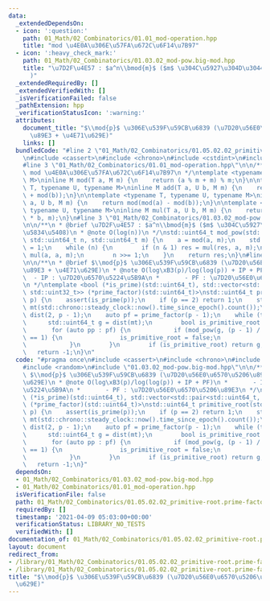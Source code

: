 ```yaml
---
data:
  _extendedDependsOn:
  - icon: ':question:'
    path: 01_Math/02_Combinatorics/01.01_mod-operation.hpp
    title: "mod \u4E0A\u306E\u57FA\u672C\u6F14\u7B97"
  - icon: ':heavy_check_mark:'
    path: 01_Math/02_Combinatorics/01.03.02_mod-pow.big-mod.hpp
    title: "\u7D2F\u4E57 : $a^n\\bmod{m}$ ($m$ \u304C\u5927\u304D\u3044\u5834\u5408\
      )"
  _extendedRequiredBy: []
  _extendedVerifiedWith: []
  _isVerificationFailed: false
  _pathExtension: hpp
  _verificationStatusIcon: ':warning:'
  attributes:
    document_title: "$\\mod{p}$ \u306E\u539F\u59CB\u6839 (\u7D20\u56E0\u6570\u5206\
      \u89E3 + \u4E71\u629E)"
    links: []
  bundledCode: "#line 2 \"01_Math/02_Combinatorics/01.05.02.02_primitive-root.prime-factor+randomized.hpp\"\
    \n#include <cassert>\n#include <chrono>\n#include <cstdint>\n#include <random>\n\
    #line 3 \"01_Math/02_Combinatorics/01.01_mod-operation.hpp\"\n\n/**\n * @brief\
    \ mod \u4E0A\u306E\u57FA\u672C\u6F14\u7B97\n */\ntemplate <typename T, typename\
    \ M>\ninline M mod(T a, M m) {\n    return (a % m + m) % m;\n}\n\ntemplate <typename\
    \ T, typename U, typename M>\ninline M add(T a, U b, M m) {\n    return mod(mod(a)\
    \ + mod(b));\n}\n\ntemplate <typename T, typename U, typename M>\ninline M sub(T\
    \ a, U b, M m) {\n    return mod(mod(a) - mod(b));\n}\n\ntemplate <typename T,\
    \ typename U, typename M>\ninline M mul(T a, U b, M m) {\n    return mod((__uint128_t)a\
    \ * b, m);\n}\n#line 3 \"01_Math/02_Combinatorics/01.03.02_mod-pow.big-mod.hpp\"\
    \n\n/**\n * @brief \u7D2F\u4E57 : $a^n\\bmod{m}$ ($m$ \u304C\u5927\u304D\u3044\
    \u5834\u5408)\n * @note O(log(n))\n */\nstd::uint64_t mod_pow(std::int64_t a,\
    \ std::uint64_t n, std::uint64_t m) {\n    a = mod(a, m);\n    std::uint64_t res\
    \ = 1;\n    while (n) {\n        if (n & 1) res = mul(res, a, m);\n        a =\
    \ mul(a, a, m);\n        n >>= 1;\n    }\n    return res;\n}\n#line 7 \"01_Math/02_Combinatorics/01.05.02.02_primitive-root.prime-factor+randomized.hpp\"\
    \n\n/**\n * @brief $\\mod{p}$ \u306E\u539F\u59CB\u6839 (\u7D20\u56E0\u6570\u5206\
    \u89E3 + \u4E71\u629E)\n * @note O(log\xB3(p)/log(log(p)) + IP + PF)\n *     \
    \  - IP : \u7D20\u6570\u5224\u5B9A\n *       - PF : \u7D20\u56E0\u6570\u5206\u89E3\
    \n */\ntemplate <bool (*is_prime)(std::uint64_t), std::vector<std::pair<std::uint64_t,\
    \ std::uint32_t>> (*prime_factor)(std::uint64_t)>\nstd::uint64_t primitive_root(std::uint64_t\
    \ p) {\n    assert(is_prime(p));\n    if (p == 2) return 1;\n    std::mt19937_64\
    \ mt(std::chrono::steady_clock::now().time_since_epoch().count());\n    std::uniform_int_distribution<std::uint64_t>\
    \ dist(2, p - 1);\n    auto pf = prime_factor(p - 1);\n    while (true) {\n  \
    \      std::uint64_t g = dist(mt);\n        bool is_primitive_root = true;\n \
    \       for (auto pp : pf) {\n            if (mod_pow(g, (p - 1) / pp.first, p)\
    \ == 1) {\n                is_primitive_root = false;\n                break;\n\
    \            }\n        }\n        if (is_primitive_root) return g;\n    }\n \
    \   return -1;\n}\n"
  code: "#pragma once\n#include <cassert>\n#include <chrono>\n#include <cstdint>\n\
    #include <random>\n#include \"01.03.02_mod-pow.big-mod.hpp\"\n\n/**\n * @brief\
    \ $\\mod{p}$ \u306E\u539F\u59CB\u6839 (\u7D20\u56E0\u6570\u5206\u89E3 + \u4E71\
    \u629E)\n * @note O(log\xB3(p)/log(log(p)) + IP + PF)\n *       - IP : \u7D20\u6570\
    \u5224\u5B9A\n *       - PF : \u7D20\u56E0\u6570\u5206\u89E3\n */\ntemplate <bool\
    \ (*is_prime)(std::uint64_t), std::vector<std::pair<std::uint64_t, std::uint32_t>>\
    \ (*prime_factor)(std::uint64_t)>\nstd::uint64_t primitive_root(std::uint64_t\
    \ p) {\n    assert(is_prime(p));\n    if (p == 2) return 1;\n    std::mt19937_64\
    \ mt(std::chrono::steady_clock::now().time_since_epoch().count());\n    std::uniform_int_distribution<std::uint64_t>\
    \ dist(2, p - 1);\n    auto pf = prime_factor(p - 1);\n    while (true) {\n  \
    \      std::uint64_t g = dist(mt);\n        bool is_primitive_root = true;\n \
    \       for (auto pp : pf) {\n            if (mod_pow(g, (p - 1) / pp.first, p)\
    \ == 1) {\n                is_primitive_root = false;\n                break;\n\
    \            }\n        }\n        if (is_primitive_root) return g;\n    }\n \
    \   return -1;\n}"
  dependsOn:
  - 01_Math/02_Combinatorics/01.03.02_mod-pow.big-mod.hpp
  - 01_Math/02_Combinatorics/01.01_mod-operation.hpp
  isVerificationFile: false
  path: 01_Math/02_Combinatorics/01.05.02.02_primitive-root.prime-factor+randomized.hpp
  requiredBy: []
  timestamp: '2021-04-09 05:03:00+00:00'
  verificationStatus: LIBRARY_NO_TESTS
  verifiedWith: []
documentation_of: 01_Math/02_Combinatorics/01.05.02.02_primitive-root.prime-factor+randomized.hpp
layout: document
redirect_from:
- /library/01_Math/02_Combinatorics/01.05.02.02_primitive-root.prime-factor+randomized.hpp
- /library/01_Math/02_Combinatorics/01.05.02.02_primitive-root.prime-factor+randomized.hpp.html
title: "$\\mod{p}$ \u306E\u539F\u59CB\u6839 (\u7D20\u56E0\u6570\u5206\u89E3 + \u4E71\
  \u629E)"
---
```

